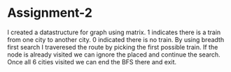 # Assignment-2

I created a datastructure for graph using matrix. 1 indicates there is a train from one city to another city. 0 indicated there is no train. 
By using breadth first search I traveresed the route by picking the first possible train.
If the node is already visited we can ignore the placed and continue the search.
Once all 6 cities visited we can end the BFS there and exit. 
